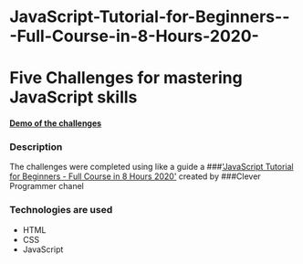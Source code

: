# JavaScript-Tutorial-for-Beginners---Full-Course-in-8-Hours-2020-


# Five Challenges for mastering JavaScript skills 

#### [Demo of the challenges](https://annasakivska.github.io/Five-Challenges-for-mastering-JavaScript-skills-/index.html)

### Description

The challenges were completed using like a guide a ###['JavaScript Tutorial for Beginners - Full Course in 8 Hours 2020'](https://www.youtube.com/watch?v=Qqx_wzMmFeA) created by ###Clever Programmer chanel


### Technologies are used

- HTML
- CSS
- JavaScript
